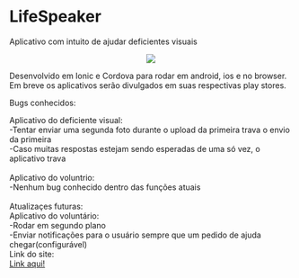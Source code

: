 # LifeSpeaker
Aplicativo com intuito de ajudar deficientes visuais
<center><img src="http://haine.com.br/thiago/glasses/logo-gray.png"/></center>

Desenvolvido em Ionic e Cordova para rodar em android, ios e no browser.
Em breve os aplicativos serão divulgados em suas respectivas play stores.

Bugs conhecidos:

Aplicativo do deficiente visual:<br>
-Tentar enviar uma segunda foto durante o upload da primeira trava o envio da primeira<br>
-Caso muitas respostas estejam sendo esperadas de uma só vez, o aplicativo trava<br>
<br>
Aplicativo do voluntrio:<br>
-Nenhum bug conhecido dentro das funções atuais<br>
<br>
Atualizaçes futuras:<br>
Aplicativo do voluntário:<br>
-Rodar em segundo plano<br>
-Enviar notificações para o usuário sempre que um pedido de ajuda chegar(configurável)
<br>
Link do site:<br>
<a href="http://haine.com.br/thiago/glasses/index.php">Link aqui!</a>
